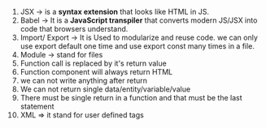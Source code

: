 1. JSX -> is a **syntax extension** that looks like HTML in JS. 
2. Babel -> It is a **JavaScript transpiler** that converts modern JS/JSX into code that browsers understand.
3. Import/ Export -> It is Used to modularize and reuse code. we can only use export default one time and use export const many times in a file.
4. Module -> stand for files 
5. Function call is replaced by it's return value
6. Function component will always return HTML
7.  we can not write anything after return
8. We can not return single data/entity/variable/value
9. There must be single return in a function and that must be the last statement
10. XML => it stand for user defined tags